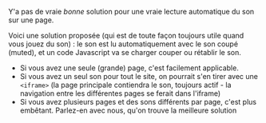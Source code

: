 Y'a pas de vraie *bonne* solution pour une vraie lecture automatique du son sur une page.

Voici une solution proposée (qui est de toute façon toujours utile quand vous jouez du son) : le son est lu automatiquement avec le son coupé (muted), et un code Javascript va se charger couper ou rétablir le son.

- Si vous avez une seule (grande) page, c'est facilement applicable. 
- Si vous avez un seul son pour tout le site, on pourrait s'en tirer avec une `<iframe>` (la page principale contiendra le son, toujours actif - la navigation entre les différentes pages se ferait dans l'iframe)
- Si vous avez plusieurs pages et des sons différents par page, c'est plus embêtant. Parlez-en avec nous, qu'on trouve la meilleure solution